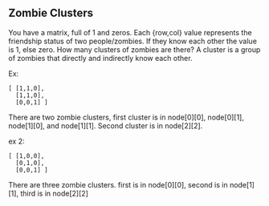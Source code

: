 ## Zombie Clusters
You have a matrix, full of 1 and zeros. Each {row,col} value represents the friendship status of two people/zombies. If they know each other the value is 1, else zero. How many clusters of zombies are there? A cluster is a group of zombies that directly and indirectly know each other.

Ex:
```
[ [1,1,0],
  [1,1,0],
  [0,0,1] ]
```

There are two zombie clusters, first cluster is in node[0][0], node[0][1], node[1][0], and node[1][1]. Second cluster is in node[2][2].

ex 2:

```
[ [1,0,0],
  [0,1,0],
  [0,0,1] ]
```

There are three zombie clusters. first is in node[0][0], second is in node[1][1], third is in node[2][2]
